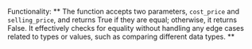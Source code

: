 Functionality: ** The function accepts two parameters, `cost_price` and `selling_price`, and returns True if they are equal; otherwise, it returns False. It effectively checks for equality without handling any edge cases related to types or values, such as comparing different data types. **
